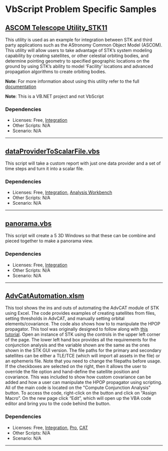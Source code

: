 # VbScript Problem Specific Samples

## [ASCOM Telescope Utility_STK11](ASCOM%20Telescope%20Utility_STK11)

This utility is used as an example for integration between STK and third party applications such as the AStronomy Common Object Model (ASCOM).  This utility will allow users to take advantage of STK’s system modeling capability by creating satellites, or other celestial orbiting bodies, and determine pointing geometry to specified geographic locations on the ground by using STK’s ability to model ‘Facility’ locations and advanced propagation algorithms to create orbiting bodies.

**Note**: For more information about using this utility refer to the full [documentation](ASCOM%20Telescope%20Utility_STK11/ASCOM%20Telescope%20Utility%20README.docx)

**Note**: This is a VB.NET project and not VbScript

### Dependencies

* Licenses: Free, [Integration](https://www.agi.com/products/stk-systems-bundle/stk-integration)
* Other Scripts: N/A
* Scenario: N/A

---

## [dataProviderToScalarFile.vbs](dataProviderToScalarFile.VBS)

This script will take a custom report with just one data provider and a set of time steps and turn it into a scalar file.

### Dependencies

* Licenses: Free, [Integration](https://www.agi.com/products/stk-systems-bundle/stk-integration), [Analysis Workbench](https://www.agi.com/products/stk-systems-bundle/stk-analysis-workbench)
* Other Scripts: N/A
* Scenario: N/A

---

## [panorama.vbs](panorama.vbs)

This script will create a 5 3D Windows so that these can be combine and pieced together to make a panorama view.

### Dependencies

* Licenses: Free, [Integration](https://www.agi.com/products/stk-systems-bundle/stk-integration)
* Other Scripts: N/A
* Scenario: N/A

---

## [AdvCatAutomation.xlsm](AdvCatAutomation.xlsm)

This tool shows the ins and outs of automating the AdvCAT module of STK using Excel. The code provides examples of creating satellites from files, setting thresholds in AdvCAT, and manually setting orbital elements/covariance. The code also shows how to to manipulate the HPOP propagator. This tool was originally designed to follow along with [this tutorial](https://help.agi.com/stk/index.htm#training/AdvCatTool.htm). Open an instance of STK using the controls in the upper left corner of the page. The lower left hand box provides all the requirements for the conjunction analysis and the variable shown are the same as the ones shown in the STK GUI version. The file paths for the primary and secondary satellites can be either a TLE/TCE (which will import all assets in the file) or an ephemeris file. Note that you need to change the filepaths before usage. If the checkboxes are selected on the right, then it allows the user to override the file option and hand-define the satellite position and covariance. This was included to show how custom covariance can be added and how a user can manipulate the HPOP propagator using scripting. All of the main code is located on the "Compute Conjunction Analysis" button. To access the code, right-click on the button and click on “Assign Macro”. On the new page click “Edit”, which will open up the VBA code editor and bring you to the code behind the button.

### Dependencies

* Licenses: Free, [Integration](https://www.agi.com/products/stk-systems-bundle/stk-integration), [Pro](https://www.agi.com/products/stk-systems-bundle/stk-professional), [CAT](https://www.agi.com/products/stk-specialized-modules/stk-conjunction-analysis-tool-cat)
* Other Scripts: N/A
* Scenario: N/A

---
